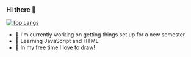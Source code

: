 ### Hi there 👋
[![Top Langs](https://github-readme-stats.vercel.app/api/top-langs/?username=ad-auroram&layout=donut)](https://github.com/ad-auroram/github-readme-stats)

- 💬 I'm currently working on getting things set up for a new semester
- 🌱 Learning JavaScript and HTML
- 🔭 In my free time I love to draw!
<!--
**ad-auroram/ad-auroram** is a ✨ _special_ ✨ repository because its `README.md` (this file) appears on your GitHub profile.

Here are some ideas to get you started:

- 🔭 I’m currently working on ...
- 🌱 I’m currently learning ...
- 👯 I’m looking to collaborate on ...
- 🤔 I’m looking for help with ...
- 💬 Ask me about ...
- 📫 How to reach me: ...
- 😄 Pronouns: ...
- ⚡ Fun fact: ...
-->
